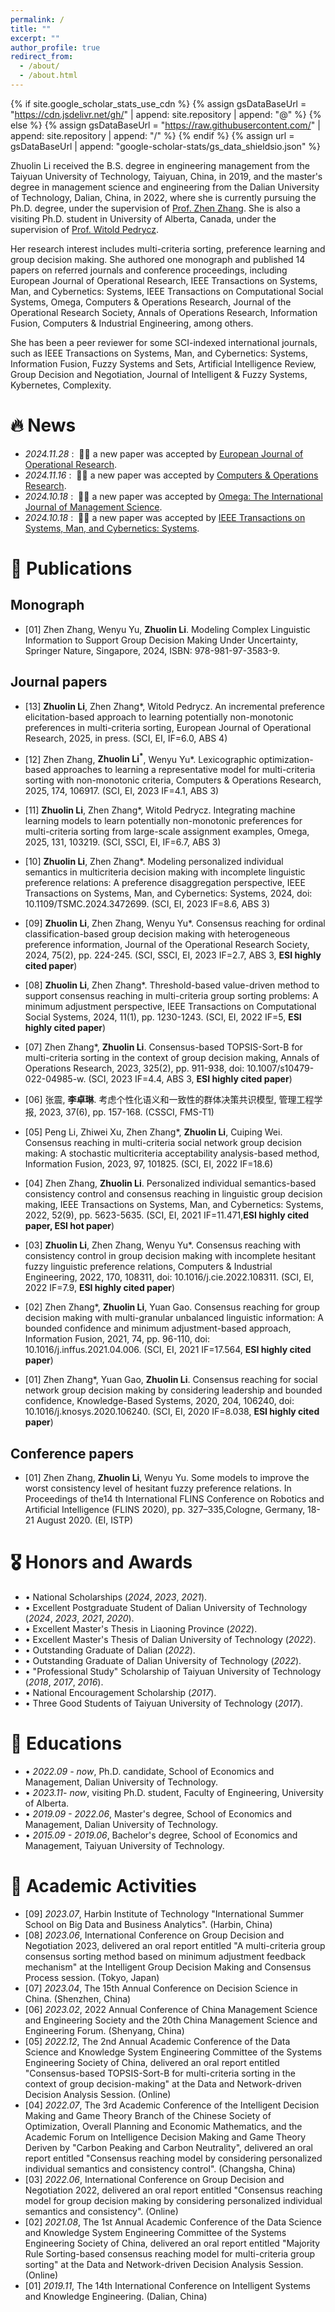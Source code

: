 ```yaml
---
permalink: /
title: ""
excerpt: ""
author_profile: true
redirect_from: 
  - /about/
  - /about.html
---
```


{% if site.google_scholar_stats_use_cdn %}
{% assign gsDataBaseUrl = "https://cdn.jsdelivr.net/gh/" | append: site.repository | append: "@" %}
{% else %}
{% assign gsDataBaseUrl = "https://raw.githubusercontent.com/" | append: site.repository | append: "/" %}
{% endif %}
{% assign url = gsDataBaseUrl | append: "google-scholar-stats/gs_data_shieldsio.json" %}

<span class='anchor' id='about-me'></span>

Zhuolin Li received the B.S. degree in engineering management from the Taiyuan University of Technology, Taiyuan, China, in 2019, and the master&apos;s degree in management science and engineering from the Dalian University of Technology, Dalian, China, in 2022, where she is currently pursuing the Ph.D. degree, under the supervision of <a href='http://faculty.dlut.edu.cn/zzhang'>Prof. Zhen Zhang</a>. She is also a visiting Ph.D. student in University of Alberta, Canada, under the supervision of <a href='https://scholar.google.com/citations?user=0nrcfZwAAAAJ'>Prof. Witold Pedrycz</a>.

Her research interest includes multi-criteria sorting, preference learning and group decision making. She authored one monograph and published 14 papers on referred journals and conference proceedings, including  European Journal of Operational Research, IEEE Transactions on Systems, Man, and Cybernetics: Systems, IEEE Transactions on Computational Social Systems, Omega, Computers & Operations Research, Journal of the Operational Research Society, Annals of Operations Research, Information Fusion, Computers & Industrial Engineering, among others.

She has been a peer reviewer for some SCI-indexed international journals, such as IEEE Transactions on Systems, Man, and Cybernetics: Systems, Information Fusion, Fuzzy Systems and Sets, Artificial Intelligence Review, Group Decision and Negotiation, Journal of Intelligent & Fuzzy Systems, Kybernetes, Complexity.


# 🔥 News
- *2024.11.28* : &nbsp;🎉🎉 a new paper was accepted by <a href='https://www.sciencedirect.com/science/article/pii/S037722172400938X'>European Journal of Operational Research</a>. 
- *2024.11.16* : &nbsp;🎉🎉 a new paper was accepted by <a href='https://www.sciencedirect.com/science/article/pii/S0305054824003897'>Computers & Operations Research</a>.
- *2024.10.18* : &nbsp;🎉🎉 a new paper was accepted by <a href='https://www.sciencedirect.com/science/article/pii/S030504832400183X'>Omega: The International Journal of Management Science</a>.
- *2024.10.18* : &nbsp;🎉🎉 a new paper was accepted by <a href='https://ieeexplore.ieee.org/document/10721203'>IEEE Transactions on Systems, Man, and Cybernetics: Systems</a>.

# 📝 Publications 
## Monograph
- [01] Zhen Zhang, Wenyu Yu, **Zhuolin Li**. Modeling Complex Linguistic Information to Support Group Decision Making Under Uncertainty, Springer Nature, Singapore, 2024, ISBN: 978-981-97-3583-9.

## Journal papers
- [13]  **Zhuolin Li**, Zhen Zhang*, Witold Pedrycz. An incremental preference elicitation-based approach to learning potentially non-monotonic preferences in multi-criteria sorting, European Journal of Operational Research, 2025, in press. (SCI, EI, IF=6.0, ABS 4)

- [12] Zhen Zhang, **Zhuolin Li<sup>\*</sup>**, Wenyu Yu*. Lexicographic optimization-based approaches to learning a representative model for multi-criteria sorting with non-monotonic criteria, Computers & Operations Research, 2025, 174, 106917. (SCI, EI, 2023 IF=4.1, ABS 3)

- [11] **Zhuolin Li**, Zhen Zhang*, Witold Pedrycz. Integrating machine learning models to learn potentially non-monotonic preferences for multi-criteria sorting from large-scale assignment examples, Omega, 2025, 131, 103219. (SCI, SSCI, EI, IF=6.7, ABS 3)

- [10] **Zhuolin Li**, Zhen Zhang*. Modeling personalized individual semantics in multicriteria decision making with incomplete linguistic preference relations: A preference disaggregation perspective, IEEE Transactions on Systems, Man, and Cybernetics: Systems, 2024, doi: 10.1109/TSMC.2024.3472699. (SCI, EI, 2023 IF=8.6, ABS 3)

- [09] **Zhuolin Li**, Zhen Zhang, Wenyu Yu*. Consensus reaching for ordinal classification-based group decision making with heterogeneous preference information, Journal of the Operational Research Society, 2024, 75(2), pp. 224-245. (SCI, SSCI, EI, 2023 IF=2.7, ABS 3, **ESI highly cited paper**)

- [08]  **Zhuolin Li**, Zhen Zhang*. Threshold-based value-driven method to support consensus reaching in multi-criteria group sorting problems: A minimum adjustment perspective, IEEE Transactions on Computational Social Systems, 2024, 11(1), pp. 1230-1243. (SCI, EI, 2022 IF=5, **ESI highly cited paper**)

- [07]  Zhen Zhang*, **Zhuolin Li**. Consensus-based TOPSIS-Sort-B for multi-criteria sorting in the context of group decision making, Annals of Operations Research, 2023, 325(2), pp. 911-938, doi: 10.1007/s10479-022-04985-w. (SCI, 2023 IF=4.4, ABS 3, **ESI highly cited paper**)

- [06] 张震, **李卓琳**. 考虑个性化语义和一致性的群体决策共识模型, 管理工程学报, 2023, 37(6), pp. 157-168. (CSSCI, FMS-T1)

- [05] Peng Li, Zhiwei Xu, Zhen Zhang*, **Zhuolin Li**, Cuiping Wei. Consensus reaching in multi-criteria social network group decision making: A stochastic multicriteria acceptability analysis-based method, Information Fusion, 2023, 97, 101825. (SCI, EI, 2022 IF=18.6)

- [04] Zhen Zhang, **Zhuolin Li**. Personalized individual semantics-based consistency control and consensus reaching in linguistic group decision making, IEEE Transactions on Systems, Man, and Cybernetics: Systems, 2022, 52(9), pp. 5623-5635. (SCI, EI, 2021 IF=11.471,**ESI highly cited paper, ESI hot paper**)

- [03] **Zhuolin Li**, Zhen Zhang, Wenyu Yu*. Consensus reaching with consistency control in group decision making with incomplete hesitant fuzzy linguistic preference relations, Computers & Industrial Engineering, 2022, 170, 108311, doi: 10.1016/j.cie.2022.108311. (SCI, EI, 2022 IF=7.9, **ESI highly cited paper**)

- [02] Zhen Zhang*, **Zhuolin Li**, Yuan Gao. Consensus reaching for group decision making with multi-granular unbalanced linguistic information: A bounded confidence and minimum adjustment-based approach, Information Fusion, 2021, 74, pp. 96-110, doi: 10.1016/j.inffus.2021.04.006. (SCI, EI, 2021 IF=17.564, **ESI highly cited paper**)

- [01] Zhen Zhang*, Yuan Gao, **Zhuolin Li**. Consensus reaching for social network group decision making by considering leadership and bounded confidence, Knowledge-Based Systems, 2020, 204, 106240, doi: 10.1016/j.knosys.2020.106240. (SCI, EI, 2020 IF=8.038, **ESI highly cited paper**)

## Conference papers
- [01] Zhen Zhang, **Zhuolin Li**, Wenyu Yu. Some models to improve the worst consistency level of hesitant fuzzy preference relations. In Proceedings of the14 th International FLINS Conference on Robotics and Artificial Intelligence (FLINS 2020), pp. 327–335,Cologne, Germany, 18-21 August 2020. (EI, ISTP)

<!--
# 💻 Projects
- [06] Participant, Research on Consensual Sorting Models and Methods for Multi-Criteria Group Decision Making by Considering Personalized Individual Semantics, granted by National Natural Science Foundation of China (72371049), 2024.01 - 2027.12.
- [05] Participant, Consensus-Oriented Models and Methods for Multi-Criteria Sorting Problems in Group Decision Making with Heterogeneous Information, granted by National Natural Science Foundation of China (71971039), 2020.01 - 2023.12.
- [04] Participant, Data-Driven Preference Learning Methods for Multi-Criteria Sorting with Non-Monotonic Preferences, granted by Natural Science Foundation of Liaoning Province (2024-MSBA-26), 2024.09 – 2026.08.
- [03] Participant, Consensus-Based Models for Linguistic Group Decision Making and Multi-Criteria Sorting, the Funds for Xinghai Outstanding Young Talents in DUT (X20190322), 2020.1 - 2023.12.
- [02] Participant, Data-Driven Multi-Criteria Sorting Methods Considering Non-Monotonic Preferences of Decision Makers, the Fundamental Research Funds for the Central Universities of China (DUT23RW406), 2023.01 - 2024.12.
- [01] Data-Driven Multi-Criteria Sorting Methods Considering Non-Monotonic Preferences of Decision Makers, the Fundamental Research Funds for the Central Universities of China (DUT23RW406), 2023.01 - 2024.12.
 -->


# 🎖 Honors and Awards
- • National Scholarships (*2024*, *2023*, *2021*).
- • Excellent Postgraduate Student of Dalian University of Technology (*2024*, *2023*, *2021*, *2020*).
- • Excellent Master&apos;s Thesis in Liaoning Province (*2022*).
- • Excellent Master&apos;s Thesis of Dalian University of Technology (*2022*).
- • Outstanding Graduate of Dalian (*2022*).
- • Outstanding Graduate of Dalian University of Technology (*2022*).
- • "Professional Study" Scholarship of Taiyuan University of Technology (*2018*, *2017*, *2016*).
- • National Encouragement Scholarship (*2017*).
- • Three Good Students of Taiyuan University of Technology (*2017*).

# 📖 Educations
- • *2022.09 - now*, Ph.D. candidate, School of  Economics and Management, Dalian University of Technology.
- • *2023.11- now*, visiting Ph.D. student, Faculty of Engineering, University of Alberta.
- • *2019.09 - 2022.06*, Master&apos;s degree, School of  Economics and Management, Dalian University of Technology.
- • *2015.09 - 2019.06*, Bachelor&apos;s degree, School of  Economics and Management, Taiyuan University of Technology.

# 💬 Academic Activities
- [09] *2023.07*, Harbin Institute of Technology "International Summer School on Big Data and Business Analytics". (Harbin, China)
- [08] *2023.06*, International Conference on Group Decision and Negotiation 2023, delivered an oral report entitled "A multi-criteria group consensus sorting method based on minimum adjustment feedback mechanism" at the Intelligent Group Decision Making and Consensus Process session. (Tokyo, Japan)
- [07] *2023.04*, The 15th Annual Conference on Decision Science in China. (Shenzhen, China)
- [06] *2023.02*, 2022 Annual Conference of China Management Science and Engineering Society and the 20th China Management Science and Engineering Forum. (Shenyang, China)
- [05] *2022.12*, The 2nd Annual Academic Conference of the Data Science and Knowledge System Engineering Committee of the Systems Engineering Society of China, delivered an oral report entitled "Consensus-based TOPSIS-Sort-B for multi-criteria sorting in the context of group decision-making" at the Data and Network-driven Decision Analysis Session. (Online)
- [04] *2022.07*, The 3rd Academic Conference of the Intelligent Decision Making and Game Theory Branch of the Chinese Society of Optimization, Overall Planning and Economic Mathematics, and the Academic Forum on Intelligence Decision Making and Game Theory Deriven by "Carbon Peaking and Carbon Neutrality", delivered an oral report entitled "Consensus reaching model by considering personalized individual semantics and consistency control". (Changsha, China)
- [03] *2022.06*,  International Conference on Group Decision and Negotiation 2022, delivered an oral report entitled "Consensus reaching model for group decision making by considering personalized individual semantics and consistency". (Online)
- [02] *2021.08*, The 1st Annual Academic Conference of the Data Science and Knowledge System Engineering Committee of the Systems Engineering Society of China, delivered an oral report entitled "Majority Rule Sorting-based consensus reaching model for multi-criteria group sorting" at the Data and Network-driven Decision Analysis Session. (Online)
- [01] *2019.11*, The 14th International Conference on Intelligent Systems and Knowledge Engineering. (Dalian, China)


